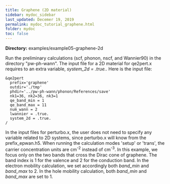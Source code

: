 ```yaml
---
title: Graphene (2D material) 
sidebar: mydoc_sidebar
last_updated: Decemer 19, 2019
permalink: mydoc_tutorial_graphene.html
folder: mydoc
toc: false
---
```


<div markdown="span" class="alert alert-warning" role="alert"><i class="fa fa-folder fa"></i> <b> Directory:</b> examples/example05-graphene-2d  </div>

Run the preliminary calculations (scf, phonon, nscf, and Wannier90) in the directory "pw-ph-wann". The input file for a 2D material for qe2pert.x requires to an extra variable, _system\_2d = .true._. Here is the input file: 

```  
&qe2pert
  prefix='graphene'
  outdir='./tmp'
  phdir='../pw-ph-wann/phonon/References/save'
  nk1=36, nk2=36, nk3=1
  qe_band_min = 1
  qe_band_max = 11
  num_wann = 2
  lwannier = .true.
  system_2d = .true.
/
```

In the input files for perturbo.x, the user does not need to specify any variable related to 2D systems, since perturbo.x will know from the prefix_epwan.h5. When running the calculation modes 'setup' or 'trans', the carrier concentration units are cm<sup>-2</sup> instead of  cm<sup>-3</sup>. In this example, we focus only on the two bands that cross the Dirac cone of graphene. The band index is 1 for the valence and 2 for the conduction band. In the  electron mobility calculation, we set accordingly both _band\_min_ and _band\_max_ to 2. In the hole mobility calculation, both _band\_min_ and _band\_max_ are set to 1.



